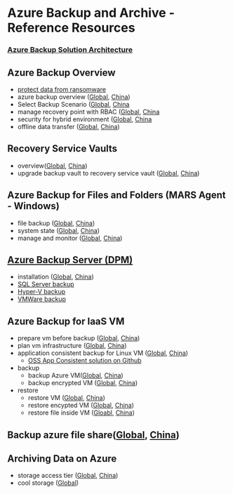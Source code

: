 
# Azure Backup and Archive - Reference Resources

### [Azure Backup Solution Architecture](https://azure.microsoft.com/en-us/solutions/architecture/?solution=backup-archive)

## Azure Backup Overview
* [protect data from ransomware](https://cloudblogs.microsoft.com/microsoftsecure/2017/01/05/azure-backup-protects-against-ransomware/)
* azure backup overview ([Global](https://docs.microsoft.com/en-us/azure/backup/backup-introduction-to-azure-backup), [China](https://docs.azure.cn/backup/backup-introduction-to-azure-backup))
* Select Backup Scenario ([Global](https://docs.microsoft.com/en-us/azure/backup/backup-introduction-to-azure-backup#which-azure-backup-components-should-i-use), [China](https://docs.azure.cn/backup/backup-introduction-to-azure-backup#which-azure-backup-components-should-i-use)
* manage recovery point with RBAC ([Global](https://docs.microsoft.com/en-us/azure/backup/backup-rbac-rs-vault), [China](https://docs.azure.cn/backup/backup-rbac-rs-vault)
* security for hybrid environment ([Global](https://docs.microsoft.com/en-us/azure/backup/backup-azure-security-feature), [China](https://docs.azure.cn/backup/backup-azure-security-feature)
* offline data transfer ([Global](https://docs.microsoft.com/en-us/azure/backup/backup-azure-backup-import-export), [China](https://docs.azure.cn/backup/backup-azure-backup-import-export))

## Recovery Service Vaults
* overview([Global](https://docs.microsoft.com/en-us/azure/backup/backup-azure-recovery-services-vault-overview), [China](https://docs.azure.cn/zh-cn/backup/backup-azure-recovery-services-vault-overview))
* upgrade backup vault to recovery service vault ([Global](https://docs.microsoft.com/en-us/azure/backup/backup-azure-upgrade-backup-to-recovery-services), [China](https://docs.azure.cn/zh-cn/backup/backup-azure-upgrade-backup-to-recovery-services))

## Azure Backup for Files and Folders (MARS Agent - Windows)
* file backup ([Global](https://docs.microsoft.com/en-us/azure/backup/backup-configure-vault), [China](https://docs.azure.cn/zh-cn/backup/backup-configure-vault))
* system state ([Global](https://docs.microsoft.com/en-us/azure/backup/backup-azure-system-state), [China](https://docs.azure.cn/backup/backup-azure-system-state))
* manage and monitor ([Global](https://docs.microsoft.com/en-us/azure/backup/backup-azure-manage-windows-server), [China](https://docs.azure.cn/backup/backup-azure-manage-windows-server))
## [Azure Backup Server (DPM)](https://docs.microsoft.com/en-us/system-center/dpm/how-dpm-protects-data?view=sc-dpm-1801)
* installation ([Global](https://docs.microsoft.com/en-us/azure/backup/backup-azure-microsoft-azure-backup), [China](https://docs.azure.cn/backup/backup-azure-microsoft-azure-backup))
* [SQL Server backup](https://docs.microsoft.com/en-us/system-center/dpm/back-up-sql-server?view=sc-dpm-1801)
* [Hyper-V backup](https://docs.microsoft.com/en-us/system-center/dpm/back-up-hyper-v-virtual-machines?view=sc-dpm-1801)
* [VMWare backup](https://docs.microsoft.com/en-us/system-center/dpm/back-up-vmware?view=sc-dpm-1801)

## Azure Backup for IaaS VM
* prepare vm before backup ([Global](https://docs.microsoft.com/en-us/azure/backup/backup-azure-arm-vms-prepare), [China](https://docs.azure.cn/backup/backup-azure-arm-vms-prepare))
* plan vm infrastructure ([Global](https://docs.microsoft.com/en-us/azure/backup/backup-azure-vms-introduction), [China](https://docs.azure.cn/backup/backup-azure-vms-introduction))
* application consistent backup for Linux VM ([Global](https://docs.microsoft.com/en-us/azure/backup/backup-azure-linux-app-consistent), [China](https://docs.azure.cn/backup/backup-azure-linux-app-consistent))
    * [OSS App Consistent solution on Github](https://github.com/MicrosoftAzureBackup)
* backup
    * backup Azure VM([Global](https://docs.microsoft.com/en-us/azure/backup/backup-azure-vms-first-look-arm), [China](https://docs.azure.cn/backup/backup-azure-vms-first-look-arm))
    * backup encrypted VM ([Global](https://docs.microsoft.com/en-us/azure/backup/backup-azure-vms-encryption), [China](https://docs.azure.cn/backup/backup-azure-vms-encryption))
* restore
    * restore VM ([Global](https://docs.microsoft.com/en-us/azure/backup/backup-azure-arm-restore-vms), [China](https://docs.azure.cn/backup/backup-azure-arm-restore-vms))
    * restore encypted VM ([Global](https://docs.microsoft.com/en-us/azure/backup/backup-azure-vms-encryption), [China](https://docs.microsoft.com/en-us/azure/backup/backup-azure-vms-encryption))
    * restore file inside VM ([Gloabl](https://docs.microsoft.com/en-us/azure/backup/backup-azure-restore-files-from-vm), [China](https://docs.azure.cn/backup/backup-azure-restore-files-from-vm))


## Backup azure file share([Global](https://docs.microsoft.com/en-us/azure/backup/backup-azure-files), [China](https://docs.azure.cn/backup/backup-azure-files))

## Archiving Data on Azure
* storage access tier ([Global](https://docs.microsoft.com/en-us/azure/storage/blobs/storage-blob-storage-tiers), [China](https://docs.azure.cn/storage/blobs/storage-blob-storage-tiers))
* cool storage ([Global](https://azure.microsoft.com/en-us/blog/introducing-azure-cool-storage/))
